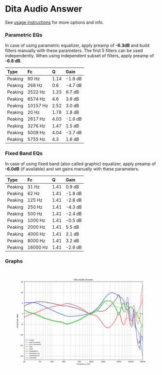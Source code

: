 # Dita Audio Answer
See [usage instructions](https://github.com/jaakkopasanen/AutoEq#usage) for more options and info.

### Parametric EQs
In case of using parametric equalizer, apply preamp of **-6.3dB** and build filters manually
with these parameters. The first 5 filters can be used independently.
When using independent subset of filters, apply preamp of **-6.8 dB**.

| Type    | Fc       |    Q | Gain    |
|:--------|:---------|:-----|:--------|
| Peaking | 90 Hz    | 1.14 | -1.8 dB |
| Peaking | 268 Hz   | 0.6  | -4.7 dB |
| Peaking | 2522 Hz  | 1.23 | 6.7 dB  |
| Peaking | 6574 Hz  | 4.6  | 3.9 dB  |
| Peaking | 10157 Hz | 2.52 | 3.0 dB  |
| Peaking | 20 Hz    | 1.78 | 1.8 dB  |
| Peaking | 2617 Hz  | 4.03 | -1.6 dB |
| Peaking | 3276 Hz  | 1.47 | 1.5 dB  |
| Peaking | 5009 Hz  | 4.04 | -3.7 dB |
| Peaking | 5755 Hz  | 4.3  | 1.6 dB  |

### Fixed Band EQs
In case of using fixed band (also called graphic) equalizer, apply preamp of **-6.0dB**
(if available) and set gains manually with these parameters.

| Type    | Fc       |    Q | Gain    |
|:--------|:---------|:-----|:--------|
| Peaking | 31 Hz    | 1.41 | 0.9 dB  |
| Peaking | 62 Hz    | 1.41 | -1.8 dB |
| Peaking | 125 Hz   | 1.41 | -2.8 dB |
| Peaking | 250 Hz   | 1.41 | -4.3 dB |
| Peaking | 500 Hz   | 1.41 | -2.4 dB |
| Peaking | 1000 Hz  | 1.41 | -0.5 dB |
| Peaking | 2000 Hz  | 1.41 | 5.5 dB  |
| Peaking | 4000 Hz  | 1.41 | 2.1 dB  |
| Peaking | 8000 Hz  | 1.41 | 3.2 dB  |
| Peaking | 16000 Hz | 1.41 | -2.6 dB |

### Graphs
![](./Dita%20Audio%20Answer.png)